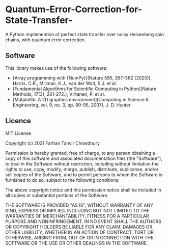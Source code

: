 # Quantum-Error-Correction-for-State-Transfer-

A Python implemention of perfect state transfer over noisy Heisenberg spin chains, with quantum error correction. 

## Software
This library makes use of the following software:
- [Array programming with {NumPy}](Nature 585, 357–362 (2020)), Harris, C.R., Millman, K.J., van der Walt, S.J. et al.
- [Fundamental Algorithms for Scientific Computing in Python](Nature Methods, 17(3), 261-272.), Virtanen, P. et al.
- [Matplotlib: A 2D graphics environment](Computing in Science & Engineering, vol. 9, no. 3, pp. 90-95, 2007), J. D. Hunter.

## Licence

MIT License

Copyright (c) 2021 Farhan Tanvir Chowdhury

Permission is hereby granted, free of charge, to any person obtaining a copy
of this software and associated documentation files (the "Software"), to deal
in the Software without restriction, including without limitation the rights
to use, copy, modify, merge, publish, distribute, sublicense, and/or sell
copies of the Software, and to permit persons to whom the Software is
furnished to do so, subject to the following conditions:

The above copyright notice and this permission notice shall be included in all
copies or substantial portions of the Software.

THE SOFTWARE IS PROVIDED "AS IS", WITHOUT WARRANTY OF ANY KIND, EXPRESS OR
IMPLIED, INCLUDING BUT NOT LIMITED TO THE WARRANTIES OF MERCHANTABILITY,
FITNESS FOR A PARTICULAR PURPOSE AND NONINFRINGEMENT. IN NO EVENT SHALL THE
AUTHORS OR COPYRIGHT HOLDERS BE LIABLE FOR ANY CLAIM, DAMAGES OR OTHER
LIABILITY, WHETHER IN AN ACTION OF CONTRACT, TORT OR OTHERWISE, ARISING FROM,
OUT OF OR IN CONNECTION WITH THE SOFTWARE OR THE USE OR OTHER DEALINGS IN THE
SOFTWARE.
